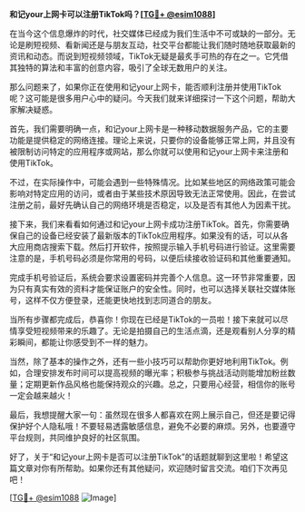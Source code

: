 **和记your上网卡可以注册TikTok吗？[[TG💪+ @esim1088](https://t.me/s/esim1088)]**

在当今这个信息爆炸的时代，社交媒体已经成为我们生活中不可或缺的一部分。无论是刷短视频、看新闻还是与朋友互动，社交平台都能让我们随时随地获取最新的资讯和动态。而说到短视频领域，TikTok无疑是最炙手可热的存在之一。它凭借其独特的算法和丰富的创意内容，吸引了全球无数用户的关注。

那么问题来了，如果你正在使用和记your上网卡，能否顺利注册并使用TikTok呢？这可能是很多用户心中的疑问。今天我们就来详细探讨一下这个问题，帮助大家解决疑惑。

首先，我们需要明确一点，和记your上网卡是一种移动数据服务产品，它的主要功能是提供稳定的网络连接。理论上来说，只要你的设备能够正常上网，并且没有被限制访问特定的应用程序或网站，那么你就可以使用和记your上网卡来注册和使用TikTok。

不过，在实际操作中，可能会遇到一些特殊情况。比如某些地区的网络政策可能会影响对特定应用的访问，或者由于某些技术原因导致无法正常使用。因此，在尝试注册之前，最好先确认自己的网络环境是否稳定，以及是否有其他人为因素干扰。

接下来，我们来看看如何通过和记your上网卡成功注册TikTok。首先，你需要确保自己的设备已经安装了最新版本的TikTok应用程序。如果没有的话，可以从各大应用商店搜索下载。然后打开软件，按照提示输入手机号码进行验证。这里需要注意的是，手机号码必须是你常用的号码，以便后续接收验证码和其他重要通知。

完成手机号验证后，系统会要求设置密码并完善个人信息。这一环节非常重要，因为只有真实有效的资料才能保证账户的安全性。同时，也可以选择关联社交媒体账号，这样不仅方便登录，还能更快地找到志同道合的朋友。

当所有步骤都完成后，恭喜你！你现在已经是TikTok的一员啦！接下来就可以尽情享受短视频带来的乐趣了。无论是拍摄自己的生活点滴，还是观看别人分享的精彩瞬间，都能让你感受到不一样的魅力。

当然，除了基本的操作之外，还有一些小技巧可以帮助你更好地利用TikTok。例如，合理安排发布时间可以提高视频的曝光率；积极参与挑战活动则能增加粉丝数量；定期更新作品风格也能保持观众的兴趣。总之，只要用心经营，相信你的账号一定会越来越火！

最后，我想提醒大家一句：虽然现在很多人都喜欢在网上展示自己，但还是要记得保护好个人隐私哦！不要轻易透露敏感信息，避免不必要的麻烦。另外，也要遵守平台规则，共同维护良好的社区氛围。

好了，关于“和记your上网卡是否可以注册TikTok”的话题就聊到这里啦！希望这篇文章对你有所帮助。如果你还有其他疑问，欢迎随时留言交流。咱们下次再见吧！

[[TG💪+ @esim1088](https://t.me/s/esim1088) ![Image](https://i.postimg.cc/4NQfJmqS/Snipaste-2025-05-13-00-14-12.png)]